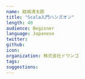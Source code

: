 ```yaml
---
name: 結城清太郎
title: "Scala入門ハンズオン"
length: 40
audience: Beginner
language: Japanese
twitter:
github:
icon:
organization: 株式会社ドワンゴ
tags:
suggestions:
---
```

